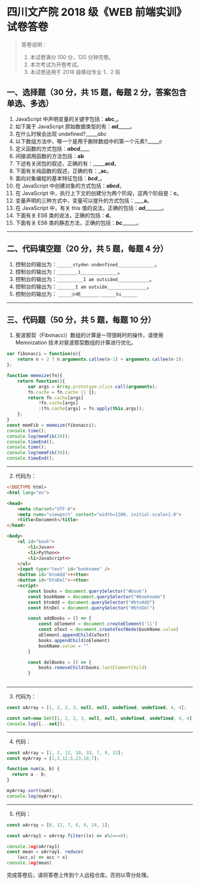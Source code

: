 # 四川文产院 2018 级《WEB 前端实训》试卷答卷

> 答卷说明：
> 1. 本试卷满分 100 分，120 分钟完卷。
> 2. 本次考试为开卷考试。
> 3. 本试卷适用于 2018 级移动专业 1、2 班

## 一、选择题（30 分，共 15 题，每题 2 分，答案包含单选、多选）

1. JavaScript 中声明变量的关键字包括：______abc_______。
2. 如下属于 JavaScript 原始数据类型的有：___ad________。
3. 在什么时候会出现 undefined?______abc_
4. 以下数组方法中，哪一个是用于删除数组中的第一个元素?______c_
5. 定义函数的方式包括：___abcd_______
6. 间接调用函数的方法包括：______ab______
7. 下述有关闭包的叙述，正确的有：_________acd____。
8. 下面有关纯函数的叙述，正确的有：_________ac________。
9. 面向对象编程的基本特征包括：_________bcd__________。
10. 在 JavaScript 中创建对象的方式包括：_________abcd_________。
11. 在 JavaScript 中，执行上下文的创建分为两个阶段，这两个阶段是：______c______。
12. 变量声明的三种方式中，变量可以提升的方式包括：______a__。
13. 在 JavaScript 中，有关 this 值的说法，正确的包括：___ad__________。
14. 下面有关 ES6 类的说法，正确的包括：______d______。
15. 下面有关 ES6 类的静态方法，正确的包括：___bc_________。

------

## 二、代码填空题（20 分，共 5 题，每题 4 分）

1. 控制台的输出为：`______styden undenfined______________`。
2. 控制台的输出为：`________1______________`。
3. 控制台的输出为：`__________I am outsided____________`。
4. 控制台的输出为：`_______I am outside_______________`。
5. 控制台的输出为：
    `_____小明_______`
    `______hi______`
-------

## 三、代码题（50 分，共 5 题，每题 10 分）

1. 斐波那契（Fibonacci）数组的计算是一项很耗时的操作，请使用 Memoization 技术对斐波那契数组的计算进行优化。

```js
var fibonacci = function(n){
    return n < 2 ? n:arguments.callee(n-1) + arguments.callee(n-2);
};

function memoize(fn){
    return function(){
        var args = Array.prototype.slice.call(arguments);
        fn.cache = fn.cache || {};
        return fn.cache[args]
            ?fn.cache[args]
            :(fn.cache[args] = fn.apply(this,args));
    };
}
const memFib = memoize(fibonacci);
console.time();
console.log(memFib(30));
console.timeEnd();
console.time();
console.log(memFib(30));
console.timeEnd();

```

-------

2. 代码为：

```html
<!DOCTYPE html>
<html lang="en">

<head>
    <meta charset="UTF-8">
    <meta name="viewport" content="width=1200, initial-scale=1.0">
    <title>Document</title>
</head>

<body>
    <ul id="book">
        <li>Java<>
        <li>Python<>
        <li>JavaScript<>
    </ul>
    <input type="text" id="bookname" />
    <button id='btnAdd'>+<tton>
    <button id="btnDel">-<tton>
    <script>
        const books = document.querySelector("#book")
        const bookName = document.querySelector("#bookname")
        const btnAdd = document.querySelector("#btnAdd")
        const btnDel = document.querySelector("#btnDel")

        const addBooks = () => {
            const oElement = document.createElement('li')
            const oText = document.createTextNode(bookName.value)
            oElement.appendChild(oText)
            books.appendChild(oElement)
            bookName.value = ""
        }

        const delBooks = () => {
            books.removeChild(books.lastElementChild)
        }
   
```

-------

3. 代码为：

```js
const oArray = [1, 2, 2, 3, null, null, undefined, undefined, 4, 4];

const set=new Set([1, 2, 2, 3, null, null, undefined, undefined, 4, 4]);
console.log([...set]);

```

-------

4. 代码：

```js
const oArray = [1, 2, 12, 10, 33, 7, 9, 22];
const myArray = [1,3,12,5,23,18,7];

function num(a, b) {
  return a - b;
}

myArray.sort(num);   
console.log(myArray);

```

-------

5. 代码：

```js
const oArray = [0, 12, 7, 8, 9, 24, 1];

const oArray1 = oArray.filter((x) => x%2===0);

console.1og(oArray1) 
const mean = oArray1. reduce(
    (acc,x) => acc + x)
console.1og(mean)
```





完成答卷后，请将答卷上传到个人远程仓库。否则以零分处理。

​        